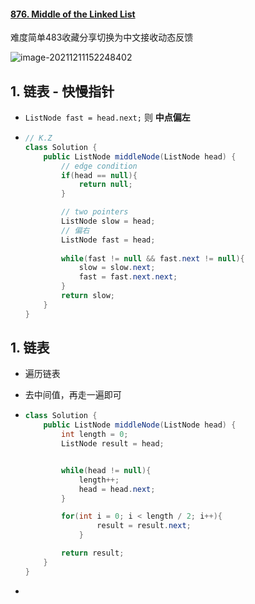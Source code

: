 #### [876. Middle of the Linked List](https://leetcode-cn.com/problems/middle-of-the-linked-list/)

难度简单483收藏分享切换为中文接收动态反馈

![image-20211211152248402](https://raw.githubusercontent.com/TWDH/Leetcode-From-Zero/pictures/img/image-20211211152248402.png)

## 1. 链表 - 快慢指针

- `ListNode fast = head.next;` 则 **中点偏左**

- ```java
  // K.Z
  class Solution {
      public ListNode middleNode(ListNode head) {
          // edge condition
          if(head == null){
              return null;
          }
  
          // two pointers
          ListNode slow = head;
          // 偏右
          ListNode fast = head;
  		
          while(fast != null && fast.next != null){
              slow = slow.next;
              fast = fast.next.next;
          }
          return slow;
      }
  }
  ```



## 1. 链表

- 遍历链表

- 去中间值，再走一遍即可

- ```java
  class Solution {
      public ListNode middleNode(ListNode head) {
          int length = 0;
          ListNode result = head;
  
  
          while(head != null){
              length++;
              head = head.next;
          }
  
          for(int i = 0; i < length / 2; i++){
                  result = result.next;
              }
  
          return result;
      }
  }
  ```
  
- 